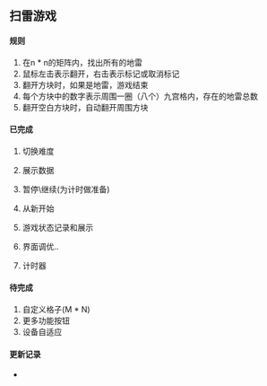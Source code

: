 ## 扫雷游戏

#### 规则

1. 在n * n的矩阵内，找出所有的地雷
2. 鼠标左击表示翻开，右击表示标记或取消标记
3. 翻开方块时，如果是地雷，游戏结束
4. 每个方块中的数字表示周围一圈（八个）九宫格内，存在的地雷总数
5. 翻开空白方块时，自动翻开周围方块

#### 已完成

1. 切换难度

2. 展示数据

3. 暂停\继续(为计时做准备)

4. 从新开始

5. 游戏状态记录和展示

6. 界面调优..

7. 计时器


#### 待完成

1. 自定义格子(M * N)
2. 更多功能按钮
3. 设备自适应

#### 更新记录

* [20190813]: 完成基本功能。游戏基本可玩